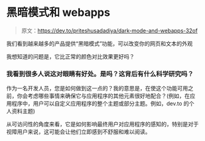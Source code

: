 # 黑暗模式和 webapps

> 原文：<https://dev.to/priteshusadadiya/dark-mode-and-webapps-32of>

我们看到越来越多的产品提供“黑暗模式”功能，可以改变你的网页和文本的外观

我想知道的问题是，它比正常的颜色对比效果更好吗？

### 我看到很多人说这对眼睛有好处。是吗？这背后有什么科学研究吗？

作为一名开发人员，您是如何做到这一点的？我的意思是，在使这个功能可用之前，你会考虑哪些事情来确保它与应用程序的其他元素很好地配合？(例如，在应用程序中，用户可以自定义应用程序的整个主题或部分主题。例如，dev.to 的个人资料主题)

从可访问性的角度来看，它是如何影响最终用户对应用程序的感知的，特别是对于视障用户来说，这可能会让他们立即感到不舒服和难以阅读。